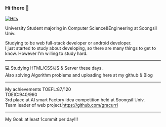 ### Hi there 👋



<div>

[![Hits](https://hits.seeyoufarm.com/api/count/incr/badge.svg?url=https%3A%2F%2Fgithub.com%2Fmakemyway-kr&count_bg=%23457BC9&title_bg=%23A21F1F&icon=buymeacoffee.svg&icon_color=%23FFFFFF&title=hits&edge_flat=false)](https://hits.seeyoufarm.com)

</div>

University Student majoring in Computer Science&Engineering at Soongsil Univ.<br>

Studying to be web full-stack developer or android developer.<br>
I just started to study about developing, so there are many things to get to know. However I'm willing to study hard.<br>

---------------------------------------------------------------------

:computer: Studying HTML/CSS/JS & Server these days.<br>
Also solving Algorithm problems and uploading here at my github & Blog

---------------------------------------------------------------------
My achievements
TOEFL:87/120<br>
TOEIC:940/990<br>
3rd place at AI smart Factory idea competition held at Soongsil Univ.<br>
Team leader of web project.https://github.com/gracurri <br>


-----------------------------------------------------
My Goal: at least 1commit per day!!!
